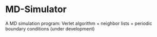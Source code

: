 # MD-Simulator
A MD simulation program: Verlet algorithm + neighbor lists +  periodic boundary conditions (under development)
